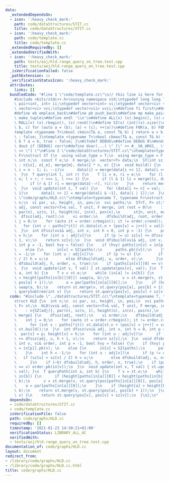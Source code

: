```yaml
---
data:
  _extendedDependsOn:
  - icon: ':heavy_check_mark:'
    path: code/dataStructures/STIT.cc
    title: code/dataStructures/STIT.cc
  - icon: ':heavy_check_mark:'
    path: code/template.cc
    title: code/template.cc
  _extendedRequiredBy: []
  _extendedVerifiedWith:
  - icon: ':heavy_check_mark:'
    path: tests/aoj/hld.range_query_on_tree.test.cpp
    title: tests/aoj/hld.range_query_on_tree.test.cpp
  _isVerificationFailed: false
  _pathExtension: cc
  _verificationStatusIcon: ':heavy_check_mark:'
  attributes:
    links: []
  bundledCode: "#line 1 \"code/template.cc\"\n// this line is here for a reason\n\
    #include <bits/stdc++.h>\nusing namespace std;\ntypedef long long ll;\ntypedef\
    \ pair<int, int> ii;\ntypedef vector<int> vi;\ntypedef vector<ii> vii;\ntypedef\
    \ vector<vi> vvi;\ntypedef vector<vii> vvii;\n#define fi first\n#define se second\n\
    #define eb emplace_back\n#define pb push_back\n#define mp make_pair\n#define mt\
    \ make_tuple\n#define endl '\\n'\n#define ALL(x) (x).begin(), (x).end()\n#define\
    \ RALL(x) (x).rbegin(), (x).rend()\n#define SZ(x) (int)(x).size()\n#define FOR(a,\
    \ b, c) for (auto a = (b); (a) < (c); ++(a))\n#define F0R(a, b) FOR (a, 0, (b))\n\
    template <typename T>\nbool ckmin(T& a, const T& b) { return a > b ? a = b, true\
    \ : false; }\ntemplate <typename T>\nbool ckmax(T& a, const T& b) { return a <\
    \ b ? a = b, true : false; }\n#ifndef DEBUG\n#define DEBUG 0\n#endif\n#define\
    \ dout if (DEBUG) cerr\n#define dvar(...) \" [\" << #__VA_ARGS__ \": \" << (__VA_ARGS__)\
    \ << \"] \"\n#line 2 \"code/dataStructures/STIT.cc\"\ntemplate<typename T, typename\
    \ F>\nstruct ST {\n  using value_type = T;\n  using merge_type = F; \n  const\
    \ int n;\n  const T e;\n  F merge;\n  vector<T> data;\n  ST(int sz, T _e, F m)\
    \ : n{sz}, e{_e}, merge{m}, data(2 * n, e) {}\n  void build() {\n    for (int\
    \ i = n - 1; i; --i)\n      data[i] = merge(data[i << 1], data[i << 1 | 1]);\n\
    \  }\n  T query(int l, int r) {\n    T li = e, ri = e;\n    for (l += n, r +=\
    \ n; l < r; r >>= 1, l >>= 1) {\n      if (l & 1) li = merge(li, data[l++]);\n\
    \      if (r & 1) ri = merge(data[--r], ri);\n    }\n    return merge(li, ri);\n\
    \  }\n  void update(int i, T val) {\n    for (data[i += n] = val; i > 1; i >>=\
    \ 1)\n      data[i >> 1] = merge(data[i & ~1], data[i | 1]);\n  }\n};\n#line 2\
    \ \"code/graphs/HLD.cc\"\ntemplate<typename T, typename F>\nstruct HLD {\n  int\
    \ n;\n  vi par, sz, height, in, pos;\n  vvi paths;\n  ST<T, F> st;\n  HLD(vvi&\
    \ adj, const vector<T>& val, T unit, F merge, int root = 0)\n    : n{SZ(adj)},\
    \ par(n), sz(n, 1), height(n), in(n), pos(n),\n      st{n, unit, merge} {\n  \
    \  dfssz(adj, root);\n    vi order;\n    dfsbuild(adj, root, order);\n    int\
    \ j = 0;\n    for (auto it = order.crbegin(); it != order.crend(); ++it)\n   \
    \   for (int v : paths[*it]) st.data[st.n + (pos[v] = j++)] = val[v];\n    st.build();\n\
    \  }\n  int dfssz(vvi& adj, int v, int h = 0, int p = -1) {\n    par[v] = p; height[v]\
    \ = h;\n    for (int u : adj[v])\n      if (p != u) sz[v] += dfssz(adj, u, h +\
    \ 1, v);\n    return sz[v];\n  }\n  void dfsbuild(vvi& adj, int v, vi& order,\
    \ int p = -1, bool hvy = false) {\n    if (hvy) paths[in[v] = in[p]].pb(v); \n\
    \    else {\n      in[v] = SZ(paths);\n      paths.pb({v});\n    }\n    int h\
    \ = -1;\n    for (int u : adj[v])\n      if (p != u) {\n        if (sz[u] > sz[v]\
    \ / 2) h = u;\n        else dfsbuild(adj, u, order, v);\n      }\n    if (~h)\
    \ dfsbuild(adj, h, order, v, true);\n    if (paths[in[v]][0] == v) order.pb(in[v]);\n\
    \  }\n  void update(int v, T val) { st.update(pos[v], val); }\n  T queryPath(int\
    \ a, int b) {\n    T v = st.e;\n    while (in[a] != in[b]) {\n      if (height[paths[in[a]][0]]\
    \ < height[paths[in[b]][0]]) swap(a, b);\n      v = st.merge(v, st.query(pos[paths[in[a]][0]],\
    \ pos[a] + 1));\n      a = par[paths[in[a]][0]];\n    }\n    if (height[a] > height[b])\
    \ swap(a, b);\n    return st.merge(v, st.query(pos[a], pos[b] + 1));\n  }\n  T\
    \ querySubtree(int v) {\n    return st.query(pos[v], pos[v] + sz[v]);\n  }\n};\n"
  code: "#include \"../dataStructures/STIT.cc\"\ntemplate<typename T, typename F>\n\
    struct HLD {\n  int n;\n  vi par, sz, height, in, pos;\n  vvi paths;\n  ST<T,\
    \ F> st;\n  HLD(vvi& adj, const vector<T>& val, T unit, F merge, int root = 0)\n\
    \    : n{SZ(adj)}, par(n), sz(n, 1), height(n), in(n), pos(n),\n      st{n, unit,\
    \ merge} {\n    dfssz(adj, root);\n    vi order;\n    dfsbuild(adj, root, order);\n\
    \    int j = 0;\n    for (auto it = order.crbegin(); it != order.crend(); ++it)\n\
    \      for (int v : paths[*it]) st.data[st.n + (pos[v] = j++)] = val[v];\n   \
    \ st.build();\n  }\n  int dfssz(vvi& adj, int v, int h = 0, int p = -1) {\n  \
    \  par[v] = p; height[v] = h;\n    for (int u : adj[v])\n      if (p != u) sz[v]\
    \ += dfssz(adj, u, h + 1, v);\n    return sz[v];\n  }\n  void dfsbuild(vvi& adj,\
    \ int v, vi& order, int p = -1, bool hvy = false) {\n    if (hvy) paths[in[v]\
    \ = in[p]].pb(v); \n    else {\n      in[v] = SZ(paths);\n      paths.pb({v});\n\
    \    }\n    int h = -1;\n    for (int u : adj[v])\n      if (p != u) {\n     \
    \   if (sz[u] > sz[v] / 2) h = u;\n        else dfsbuild(adj, u, order, v);\n\
    \      }\n    if (~h) dfsbuild(adj, h, order, v, true);\n    if (paths[in[v]][0]\
    \ == v) order.pb(in[v]);\n  }\n  void update(int v, T val) { st.update(pos[v],\
    \ val); }\n  T queryPath(int a, int b) {\n    T v = st.e;\n    while (in[a] !=\
    \ in[b]) {\n      if (height[paths[in[a]][0]] < height[paths[in[b]][0]]) swap(a,\
    \ b);\n      v = st.merge(v, st.query(pos[paths[in[a]][0]], pos[a] + 1));\n  \
    \    a = par[paths[in[a]][0]];\n    }\n    if (height[a] > height[b]) swap(a,\
    \ b);\n    return st.merge(v, st.query(pos[a], pos[b] + 1));\n  }\n  T querySubtree(int\
    \ v) {\n    return st.query(pos[v], pos[v] + sz[v]);\n  }\n};\n"
  dependsOn:
  - code/dataStructures/STIT.cc
  - code/template.cc
  isVerificationFile: false
  path: code/graphs/HLD.cc
  requiredBy: []
  timestamp: '2021-01-23 14:30:21+01:00'
  verificationStatus: LIBRARY_ALL_AC
  verifiedWith:
  - tests/aoj/hld.range_query_on_tree.test.cpp
documentation_of: code/graphs/HLD.cc
layout: document
redirect_from:
- /library/code/graphs/HLD.cc
- /library/code/graphs/HLD.cc.html
title: code/graphs/HLD.cc
---
```


